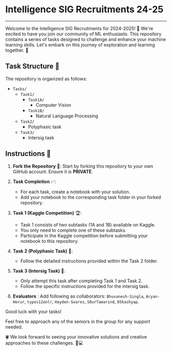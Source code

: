 # Intelligence SIG Recruitments 24-25
---
Welcome to the Intelligence SIG Recruitments for 2024-2025! 🎉 We're excited to have you join our community of ML enthusiasts. This repository contains a series of tasks designed to challenge and enhance your machine learning skills. Let's embark on this journey of exploration and learning together. 🚀

## Task Structure 📁

The repository is organized as follows:

- `Tasks/`
  - `Task1/` 
    - `Task1A/`
        - Computer Vision
    - `Task1B/`
        - Natural Language Processing
  - `Task2/` 
    - Polyphasic task
  - `Task3/` 
    - Intersig task

## Instructions 📝

1. **Fork the Repository** 🍴: Start by forking this repository to your own GitHub account. Ensure it is **PRIVATE**.

2. **Task Completion** ✅:
   - For each task, create a notebook with your solution.
   - Add your notebook to the corresponding task folder in your forked repository.

3. **Task 1 (Kaggle Competition)** 🏆:
   - Task 1 consists of two subtasks (1A and 1B) available on Kaggle.
   - You only need to complete one of these subtasks.
   - Participate in the Kaggle competition before submitting your notebook to this repository.

4. **Task 2 (Polyphasic Task)** 🔄:
   - Follow the detailed instructions provided within the Task 2 folder.

5. **Task 3 (Intersig Task)** 🤝:
   - Only attempt this task after completing Task 1 and Task 2.
   - Follow the specific instructions provided for the intersig task.
6. **Evaluators** : Add following as collaborators:
    `Bhuvanesh-Singla`, `Aryan-Herur`, `typos12onlr`, `Hayden-Soares`, `S0urTamarind`, `05kashyap`.

Good luck with your tasks!

Feel free to approach any of the seniors in the group for any support needed.

🍀 We look forward to seeing your innovative solutions and creative approaches to these challenges. 💪💻
